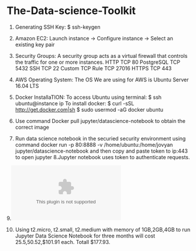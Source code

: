 # The-Data-science-Toolkit

1. Generating SSH Key: $ ssh-keygen

2. Amazon EC2: Launch instance -> Configure instance -> Select an existing key pair

3. Security Groups: A security group acts as a virtual firewall that controls the traffic for one or more instances.
   HTTP TCP 80 PostgreSQL TCP 5432 SSH TCP 22 Custom TCP Rule TCP 27016 HTTPS TCP 443

4. AWS Operating System: The OS We are using for AWS is Ubuntu Server 16.04 LTS

5. Docker InstallaTION: To access Ubuntu using terminal: $ ssh ubuntu@instance ip
                        To install docker: $ curl -sSL http://get.docker.com|sh
                                           $ sudo usermod -aG docker ubuntu
6. Use command Docker pull jupyter/datascience-notebook to obtain the correct image

7. Run data science notebook in the securied security environment using command docker run -p 80:8888 
   -v /home/ubuntu:/home/jovyan jupyter/datascience-notebook and then copy and paste token to ip:443 
   to open jupyter
8.Jupyter notebook uses token to authenticate requests.

9.![](diagram.pptx)

10. Using t2.micro, t2.small, t2.medium with memory of 1GB,2GB,4GB to run Jupyter Data Science Notebook
    for three months will cost $25.5,$50.52,$101.91 each. Totall $177.93.
                      
